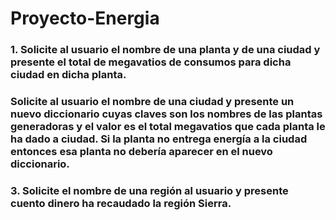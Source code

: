 # Proyecto-Energia
### 1. Solicite al usuario el nombre de una planta y de una ciudad y presente el total de megavatios de consumos para dicha ciudad en dicha planta.
### Solicite al usuario el nombre de una ciudad y presente un nuevo diccionario cuyas claves son los nombres de las plantas generadoras y el valor es el total megavatios que cada planta le ha dado a ciudad. Si la planta no entrega energía a la ciudad entonces esa planta no debería aparecer en el nuevo diccionario.
### 3. Solicite el nombre de una región al usuario y presente cuento dinero ha recaudado la región Sierra.
